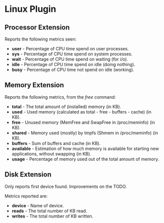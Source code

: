 # Linux Plugin

## Processor Extension

Reports the following metrics seen:

- **user** - Percentage of CPU time spend on user processes.
- **sys** - Percentage of CPU time spend on system processes.
- **wait** - Percentage of CPU time spend on waiting (for i/o).
- **idle** - Percentage of CPU time spend on idle (doing nothing).
- **busy** - Percentage of CPU time not spend on idle (working).


## Memory Extension

Reports the following metrics, from the *free* command:

- **total** - The total amount of (installed) memory (in KB).
- **used** - Used memory (calculated as total - free - buffers - cache) (in KB).
- **free** - Unused memory (MemFree and SwapFree in /proc/meminfo) (in KB).
- **shared** - Memory used (mostly) by tmpfs (Shmem in /proc/meminfo) (in KB).
- **buffers** - Sum of buffers and cache (in KB).
- **available** - Estimation of how much memory is available for starting new applications, without swapping (in KB).
- **usage** - Percentage of memory used out of the total amount of memory.


## Disk Extension


Only reports first device found. Improvements on the TODO.

Metrics reported are:

- **device** - Name of device.
- **reads** - The total number of KB read.
- **writes** - The total number of KB written.
